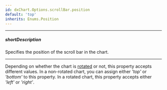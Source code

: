 ```yaml
---
id: dxChart.Options.scrollBar.position
default: 'top'
inherits: Enums.Position
---
```

---
##### shortDescription
Specifies the position of the scroll bar in the chart.

---
Depending on whether the chart is [rotated](/api-reference/10%20UI%20Components/dxChart/1%20Configuration/rotated.md '/Documentation/ApiReference/UI_Components/dxChart/Configuration/#rotated') or not, this property accepts different values. In a non-rotated chart, you can assign either *'top'* or *'bottom'* to this property. In a rotated chart, this property accepts either *'left'* or *'right'*.